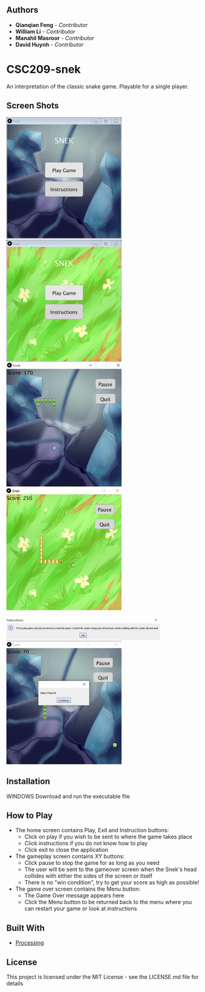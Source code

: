 ## Authors
* **Qianqian Feng** - _Contributor_  
* **William Li** - _Contributor_  
* **Manahil Masroor** - _Contributor_  
* **David Huynh** - _Contributor_ 

# CSC209-snek
An interpretation of the classic snake game. Playable for a single player. 

## Screen Shots
<img src="IMAGES/menuScreen1.jpg" alt="alt text" width="300"> <img src="IMAGES/menuScreen2.jpg" alt="alt text" width="300">
<img src="IMAGES/gameInPlay.png" alt="alt text" width="300"> <img src="IMAGES/gameInPlay2.jpg" alt="alt text" width="300">

<img src="IMAGES/instructions.png" alt="Instructions" width="400"> 
<img src="IMAGES/paused.jpg" alt="alt text" width="300"> 

## Installation
WINDOWS
Download and run the executable file

## How to Play
- The home screen contains Play, Exit and Instruction buttons:
  - Click on play if you wish to be sent to where the game takes place
  - Click instructions if you do not know how to play
  - Click exit to close the application
- The gameplay screen contains XY buttons:
  - Click pause to stop the game for as long as you need
  - The user will be sent to the gameover screen when the Snek's head collides with either the sides of the screen or itself
  - There is no "win condition", try to get your score as high as possible!
- The game over screen contains the Menu button:
  - The Game Over message appears here
  - Click the Menu button to be returned back to the menu where you can restart your game or look at instructions

## Built With
* [Processing](https://processing.org/)

## License
This project is licensed under the MIT License - see the LICENSE.md file for details
